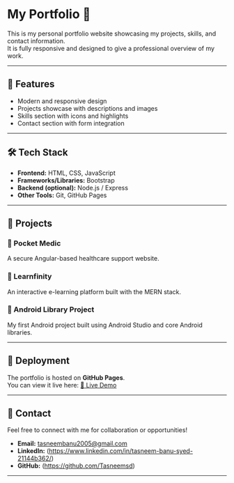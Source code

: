 # My Portfolio 🚀

This is my personal portfolio website showcasing my projects, skills, and contact information.  
It is fully responsive and designed to give a professional overview of my work.

---

## 🌟 Features
- Modern and responsive design  
- Projects showcase with descriptions and images  
- Skills section with icons and highlights  
- Contact section with form integration  

---

## 🛠️ Tech Stack
- **Frontend:** HTML, CSS, JavaScript  
- **Frameworks/Libraries:** Bootstrap 
- **Backend (optional):** Node.js / Express
- **Other Tools:** Git, GitHub Pages  

---

## 📂 Projects

### 🔹 Pocket Medic
A secure Angular-based healthcare support website.  

### 🔹 Learnfinity
An interactive e-learning platform built with the MERN stack.  

### 🔹 Android Library Project
My first Android project built using Android Studio and core Android libraries.  

---

## 🚀 Deployment
The portfolio is hosted on **GitHub Pages**.  
You can view it live here: [🔗 Live Demo](https://tasneemsd.github.io/Portfolio)

---

## 📧 Contact
Feel free to connect with me for collaboration or opportunities!  

- **Email:** tasneembanu2005@gmail.com
- **LinkedIn:**  (https://www.linkedin.com/in/tasneem-banu-syed-21144b362/)
- **GitHub:** (https://github.com/Tasneemsd)  

---


